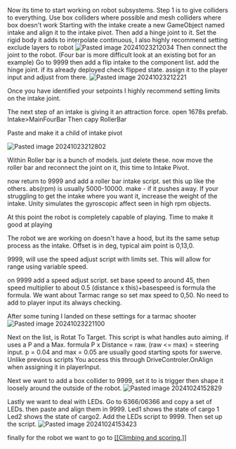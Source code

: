 Now its time to start working on robot subsystems.
	Step 1 is to give colliders to everything. Use box colliders where possible and mesh colliders where box doesn't work
	Starting with the intake create a new GameObject named intake and align it to the intake pivot. Then add a hinge joint to it. Set the rigid body it adds to interpolate continuous, I also highly recommend setting exclude layers to robot
	![Pasted image 20241023212034](https://github.com/user-attachments/assets/40bd6002-1a40-4643-aebe-08fced7f65a4)
	 Then connect the joint to the robot. (Four bar is more difficult look at an existing bot for an example)
	Go to 9999 then add a flip intake to the component list. add the hinge joint. if its already deployed check flipped state. assign it to the player input and adjust from there.
	![Pasted image 20241023212221](https://github.com/user-attachments/assets/c5c1a6dd-aaab-4f4b-bad4-1b7340dfe9a3)
	
 Once you have identified your setpoints I highly recommend setting limits on the intake joint.

The next step of an intake is giving it an attraction force. open 1678s prefab. Intake>MainFourBar Then capy RollerBar

Paste and make it a child of intake pivot

![Pasted image 20241023212802](https://github.com/user-attachments/assets/2a945478-701b-4663-b7e2-84869c9c6af1)

Within Roller bar is a bunch of models. just delete these. now move the roller bar and reconnect the joint on it, this time to Intake Pivot.

now return to 9999 and add a roller bar intake script. set this up like the others. abs(rpm) is usually 5000-10000. make - if it pushes away. If your struggling to get the intake where you want it, increase the weight of the intake. Unity simulates the gyroscopic affect seen in high rpm objects.


At this point the robot is completely capable of playing. Time to make it good at playing

The robot we are working on doesn't have a hood, but its the same setup process as the intake. Offset is in deg, typical aim point is 0,13,0.

9999, will use the speed adjust script with limits set. This will allow for range using variable speed.

on 9999 add a speed adjust script. set base speed to around 45, then speed multiplier to about 0.5 (distance x this)+basespeed is formula the formula. We want about Tarmac range so set max speed to 0,50. No need to add to player input its always checking.

After some tuning I landed on these settings for a tarmac shooter
![Pasted image 20241023221100](https://github.com/user-attachments/assets/2e58e50f-0225-4919-a4e3-863c8234a97a)


Next on the list, is Rotat To Target. This script is what handles auto aiming. if uses a P and a Max. formula P x Distance = raw. (raw <= max) = steering input. p = 0.04 and max = 0.05 are usually good starting spots for swerve. Unlike previous scripts You access this through DriveControler.OnAlign when assigning it in playerInput.

Next we want to add a box collider to 9999, set it to is trigger then shape it loosely around the outside of the robot.
![Pasted image 20241024152829](https://github.com/user-attachments/assets/a14a75e3-d794-4b82-9694-2dd08bab76be)


Lastly we want to deal with LEDs. Go to 6366/06366 and copy a set of LEDs. then paste and align them in 9999. Led1 shows the state of cargo 1 Led2 shows the state of cargo2. Add the LEDs script to 9999. Then set up the script.
![Pasted image 20241024153423](https://github.com/user-attachments/assets/8adade2e-6b79-4cd3-af03-7d08fae5681d)


finally for the robot we want to go to [[[Climbing and scoring.]]](https://github.com/masonmm3/MoSim2022Mod/blob/main/MoSimDocs/Climbing%20and%20scoring..md)
